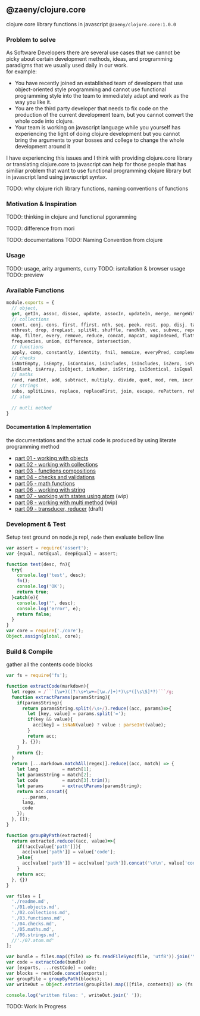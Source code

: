 ## @zaeny/clojure.core
clojure core library functions in javascript  `@zaeny/clojure.core:1.0.0`  

###  Problem to solve

As Software Developers there are several use cases that we cannot be picky about certain development methods, ideas, and programming paradigms that we usually used daily in our work.  
for example:  
- You have recently joined an established team of developers that use object-oriented style programming and cannot use functional programming style into the team to immediately adapt and work as the way you like it.  
- You are the third party developer that needs to fix code on the production of the current development team, but you cannot convert the whole code into clojure.   
- Your team is working on javascript language while you yourself has experiencing the light of doing clojure development but you cannot bring the arguments to your bosses and college to change the whole development around it   

I have experiencing this issues and I think with providing clojure.core library or translating clojure.core to javascript can help for those people that has similiar problem that want to use functional programming clojure library but in javascript land using javascript syntax.  

TODO: why clojure rich library functions, naming conventions of functions

### Motivation & Inspiration 

TODO: thinking in clojure and functional pgoramming 

TOOD: difference from mori

TODO: documentations
TODO: Naming Convention from clojure 

### Usage
TODO: usage, arity arguments, curry
TODO: isntallation & browser usage
TODO: preview 

### Available Functions

```js path=dist/core.js
module.exports = {
  // object,
  get, getIn, assoc, dissoc, update, assocIn, updateIn, merge, mergeWith, selectKeys, renameKeys, keys, vals, zipmap,
  // collections
  count, conj, cons, first, ffirst, nth, seq, peek, rest, pop, disj, takeNth, take, second, last, next, fnext, takeLast, takeWhile,
  nthrest, drop, dropLast, splitAt, shuffle, randNth, vec, subvec, repeat, range, keep, keepIndexed, sort, sortBy, compare,
  map, filter, every, remove, reduce, concat, mapcat, mapIndexed, flatten, interleave, interpose, reverse, groupBy, partition, partitionAll,
  frequencies, union, difference, intersection,
  // functions
  apply, comp, constantly, identity, fnil, memoize, everyPred, complement, partial, juxt, someFn, partialRight, partialLeft, thread, condThread,  
  // checks
  isNotEmpty, isEmpty, isContains, isIncludes, isIncludes, isZero, isPos, isNeg, isEven, isOdd, isInt, isTrue, isFalse, isInstanceOf, isSome, isFn, isDeepEqual,
  isBlank, isArray, isObject, isNumber, isString, isIdentical, isEqual, isNotEqual, isGt, isGte, isLt, isLte, isDistinct, isEveryEven, isNotEveryEven, isNotAnyEven,
  // maths
  rand, randInt, add, subtract, multiply, divide, quot, mod, rem, incr, decr, max, min, toInt, toIntSafe,
  // strings
  subs, splitLines, replace, replaceFirst, join, escape, rePattern, reMatches, capitalize, lowerCase, upperCase, trim, trimNewLine, trimL, trimR, char,
  // atom
  
  // mutli method  
}
```
#### Documentation & Implementation
the documentations and the actual code is produced by using literate programming method
- [part 01 - working with objects](./01.objects.md)   
- [part 02 - working with collections](./02.collections.md)   
- [part 03 - functions compositions](./03.functions.md)  
- [part 04 - checks and validations](./04.checks.md)  
- [part 05 - math functions](./05.maths.md)   
- [part 06 - working with string](./06.strings.md)  
- [part 07 - working with states using atom](./07.atom.md) (wip)  
- [part 08 - working with multi method](./08.multi-method.md) (wip)   
- [part 09 - transducer, reducer](./09.transducer.md) (draft)  

### Development & Test
Setup test ground on node.js repl, `node` then evaluate bellow line

```js path=dist/test.core.js
var assert = require('assert');
var {equal, notEqual, deepEqual} = assert;

function test(desc, fn){
  try{
    console.log('test', desc);
    fn();
    console.log('OK');
    return true;
  }catch(e){
    console.log('', desc);
    console.log('error', e);
    return false;
  }
}
var core = require('./core');
Object.assign(global, core);
```

### Build & Compile
gather all the contents code blocks

```js 
var fs = require('fs');

function extractCode(markdown){
  let regex = /```(\w+)((?:\s+\w+=[\w./]+)*)\s*([\s\S]*?)```/g;
  function extractParams(paramsString){
    if(paramsString){
      return paramsString.split(/\s+/).reduce((acc, params)=>{
        let [key, value] = params.split('=');
        if(key && value){
          acc[key] = isNaN(value) ? value : parseInt(value);
        }     
        return acc;
      }, {});
    }
    return {};
  }
  return [...markdown.matchAll(regex)].reduce((acc, match) => {
    let lang         = match[1];
    let paramsString = match[2];
    let code         = match[3].trim();
    let params       = extractParams(paramsString);
    return acc.concat({
      ...params,
      lang,
      code
    });
  }, []);
}

function groupByPath(extracted){
  return extracted.reduce((acc, value)=>{
    if(!acc[value['path']]){
      acc[value['path']] = value['code'];
    }else{
      acc[value['path']] = acc[value['path']].concat('\n\n', value['code'])
    }
    return acc;
  }, {})
}

var files = [
  './readme.md',
  './01.objects.md',
  './02.collections.md',
  './03.functions.md',
  './04.checks.md',
  './05.maths.md',
  './06.strings.md',
  //'./07.atom.md'
];

var bundle = files.map((file) => fs.readFileSync(file, 'utf8')).join('\n');
var code = extractCode(bundle)
var [exports, ...restCode] = code;
var blocks = restCode.concat(exports);
var groupFile = groupByPath(blocks);
var writeOut = Object.entries(groupFile).map(([file, contents]) => (fs.writeFileSync(file, contents, { flag: 'w+'}), file))

console.log('written files: ', writeOut.join(' '));
```

TODO: Work In Progress
